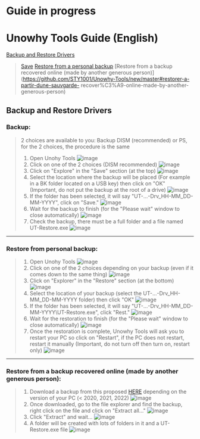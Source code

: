 # Guide in progress
# Unowhy Tools Guide (English)
  
[Backup and Restore Drivers](https://github.com/STY1001/Unowhy-Tools/new/master#backup-and-restore-drivers)
> [Save](https://github.com/STY1001/Unowhy-Tools/new/master#save)
> [Restore from a personal backup](https://github.com/STY1001/Unowhy-Tools/new/master#restore-from-dune-sauvegarde-personnel)
> [Restore from a backup recovered online (made by another generous person)](https://github.com/STY1001/Unowhy-Tools/new/master#restorer-a-partir-dune-sauvgarde- recover%C3%A9-online-made-by-another-generous-person)
  
## Backup and Restore Drivers
### Backup:
>2 choices are available to you: Backup DISM (recommended) or PS, for the 2 choices, the procedure is the same
>1. Open Unohy Tools
>![image](https://user-images.githubusercontent.com/57889852/197388385-0cd879a8-0f01-4665-9e2b-78c63ded92bd.png)
>2. Click on one of the 2 choices (DISM recommended)
>![image](https://user-images.githubusercontent.com/57889852/197388473-38eef5f4-40e9-4edb-850a-ddda5d1cd1c5.png)
>3. Click on "Explore" in the "Save" section (at the top)
>![image](https://user-images.githubusercontent.com/57889852/197388567-15a0a04d-183b-4cc4-a6f2-6ccee844c8b2.png)
>4. Select the location where the backup will be placed (For example in a BK folder located on a USB key) then click on "OK" (Important, do not put the backup at the root of a drive)
>![image](https://user-images.githubusercontent.com/57889852/197388714-5d028e4f-bc7e-464b-95f1-8aae2c6ec2f4.png)
>5. If the folder has been selected, it will say "UT-...-Drv_HH-MM_DD-MM-YYYY", click on "Save."
>![image](https://user-images.githubusercontent.com/57889852/197404200-dd5d88da-7045-43c0-a467-2752deb24ca0.png)
>6. Wait for the backup to finish (for the "Please wait" window to close automatically)
>![image](https://user-images.githubusercontent.com/57889852/197404624-aaa5c19a-527e-44e8-a8c9-198b9bfa4fd2.png)
>7. Check the backup, there must be a full folder and a file named UT-Restore.exe
>![image](https://user-images.githubusercontent.com/57889852/197406294-43d777e4-8dc9-4360-952e-cbbb579e9743.png)
___
### Restore from personal backup:
>1. Open Unohy Tools
>![image](https://user-images.githubusercontent.com/57889852/197388385-0cd879a8-0f01-4665-9e2b-78c63ded92bd.png)
>2. Click on one of the 2 choices depending on your backup (even if it comes down to the same thing)
>![image](https://user-images.githubusercontent.com/57889852/197388473-38eef5f4-40e9-4edb-850a-ddda5d1cd1c5.png)
>3. Click on "Explorer" in the "Restore" section (at the bottom)
>![image](https://user-images.githubusercontent.com/57889852/197414023-6501c509-921d-4737-ba83-debe89688d4c.png)
>4. Select the location of your backup (select the UT-...-Drv_HH-MM_DD-MM-YYYY folder) then click "OK"
>![image](https://user-images.githubusercontent.com/57889852/197415962-e924719b-f922-47eb-b111-6812808be2d2.png)
>5. If the folder has been selected, it will say "UT-...-Drv_HH-MM_DD-MM-YYYY\UT-Restore.exe", click "Rest."
>![image](https://user-images.githubusercontent.com/57889852/197416224-c7a728de-b32f-479f-a65d-1c14af9de475.png)
>6. Wait for the restoration to finish (for the "Please wait" window to close automatically)
>![image](https://user-images.githubusercontent.com/57889852/197404624-aaa5c19a-527e-44e8-a8c9-198b9bfa4fd2.png)
>7. Once the restoration is complete, Unowhy Tools will ask you to restart your PC so click on "Restart", if the PC does not restart, restart it manually (Important, do not turn off then turn on, restart only)
>![image](https://user-images.githubusercontent.com/57889852/197416722-890d8c6c-c810-455a-bcb0-b893b565129b.png)
___
### Restore from a backup recovered online (made by another generous person):
>1. Download a backup from this proposed [HERE](https://hksty1001-my.sharepoint.com/:f:/g/personal/cloud_hksty1001_onmicrosoft_com/Ejk2S5pcwCFPnUxKDVQaUPoBpw-3IMAjuLYiJO_Fi-vsKQ?e=SAI4SS) depending on the version of your PC (< 2020, 2021, 2022)
>![image](https://user-images.githubusercontent.com/57889852/197592769-0cf6e828-d56a-45c3-9654-ddcc0ea0b3a7.png)
>2. Once downloaded, go to the file explorer and find the backup, right click on the file and click on "Extract all..."
>![image](https://user-images.githubusercontent.com/57889852/197624763-4bdfecb4-4fa7-4c7b-bdf9-b1b62e55f902.png)
>3. Click "Extract" and wait...
>![image](https://user-images.githubusercontent.com/57889852/197625253-7096762d-134d-4176-8afa-a7baa9466e80.png)
>4. A folder will be created with lots of folders in it and a UT-Restore.exe file
>![image](https://user-images.githubusercontent.com/57889852/197625605-10fa7df6-a1c1-4529-93d9-ccd7a0cc1df2.png)
